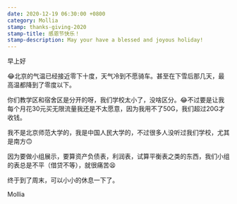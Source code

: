 ```yaml
---
date: 2020-12-19 06:30:00 +0800
category: Mollia
stamp: thanks-giving-2020
stamp-title: 感恩节快乐！
stamp-description: May your have a blessed and joyous holiday!
---
```


<p>
早上好

😂北京的气温已经接近零下十度，天气冷到不愿骑车。甚至在下雪后那几天，最高温都降到了零度以下。

你们教学区和宿舍区是分开的呀，我们学校太小了，没啥区分。😂不过要是让我每个月花30元买无限流量我还是不太愿意，因为我用不了50G，我们超过20G才收钱。

我不是北京师范大学的，我是中国人民大学的，不过很多人没听过我们学校，尤其是南方🙃

因为要做小组展示，要算资产负债表，利润表，试算平衡表之类的东西，我们小组的表总是不平（借贷不等），就很痛苦😫

终于到了周末，可以小小的休息一下了。

Mollia 
</p>